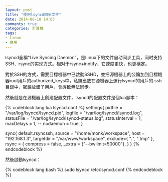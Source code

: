 ```yaml
---
layout: post
title: "使用lsyncd同步文件"
date: 2014-06-18 14:03
comments: true
categories: 計算機
tags:
- Linux
- 應用
---
```


lsyncd全稱“Live Syncing Daemon”，是Linux下的文件自动同步工具，同时支持SSH、rsync的实现方式。相对于rsync+inotify，它速度更快，也更穩定。

對於SSH的方式，需要目標機器中已啟動SSHD，並把源機器上的公鑰加到目標機器root用戶的authorized_keys中，私鑰應放在源機器上運行lsyncd的用戶的.ssh目錄中，密鑰放錯了用戶，會導致無法同步。

然後就是在源機器上創建配置文件，lsyncd的配置文件是個lua腳本：

{% codeblock lang:lua lsyncd.conf %}
settings{
    pidfile = "/var/log/lsyncd/lsyncd.pid",
    logfile = "/var/log/lsyncd/lsyncd.log",
    statusFile = "/var/log/lsyncd/lsyncd-status.log",
    statusInterval = 1,
    maxDelays = 1,
    -- nodaemon = true,
}

sync{
    default.rsyncssh,
    source = "/home/monk/workspace",
    host = "192.168.1.3",
    targetdir = "/var/www/workspace",
    exclude={ ".*", "*.tmp" },
    rsync = {
        compress = false,
        _extra = {"--bwlimit=50000"},
    }
}
{% endcodeblock %}

然後啟動lsyncd：

{% codeblock lang:bash %}
sudo lsyncd /etc/lsyncd.conf
{% endcodeblock %}
